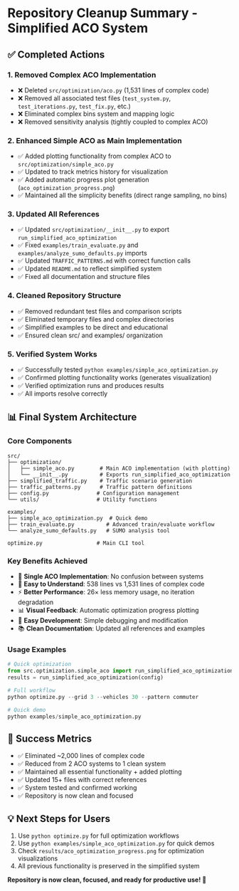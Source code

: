 # Repository Cleanup Summary - Simplified ACO System

## ✅ **Completed Actions**

### **1. Removed Complex ACO Implementation**
- ❌ Deleted `src/optimization/aco.py` (1,531 lines of complex code)
- ❌ Removed all associated test files (`test_system.py`, `test_iterations.py`, `test_fix.py`, etc.)
- ❌ Eliminated complex bins system and mapping logic
- ❌ Removed sensitivity analysis (tightly coupled to complex ACO)

### **2. Enhanced Simple ACO as Main Implementation**
- ✅ Added plotting functionality from complex ACO to `src/optimization/simple_aco.py`
- ✅ Updated to track metrics history for visualization
- ✅ Added automatic progress plot generation (`aco_optimization_progress.png`)
- ✅ Maintained all the simplicity benefits (direct range sampling, no bins)

### **3. Updated All References**
- ✅ Updated `src/optimization/__init__.py` to export `run_simplified_aco_optimization`
- ✅ Fixed `examples/train_evaluate.py` and `examples/analyze_sumo_defaults.py` imports
- ✅ Updated `TRAFFIC_PATTERNS.md` with correct function calls
- ✅ Updated `README.md` to reflect simplified system
- ✅ Fixed all documentation and structure files

### **4. Cleaned Repository Structure**
- ✅ Removed redundant test files and comparison scripts
- ✅ Eliminated temporary files and complex directories
- ✅ Simplified examples to be direct and educational
- ✅ Ensured clean src/ and examples/ organization

### **5. Verified System Works**
- ✅ Successfully tested `python examples/simple_aco_optimization.py`
- ✅ Confirmed plotting functionality works (generates visualization)
- ✅ Verified optimization runs and produces results
- ✅ All imports resolve correctly

## 📊 **Final System Architecture**

### **Core Components**
```
src/
├── optimization/
│   ├── simple_aco.py        # Main ACO implementation (with plotting)
│   └── __init__.py          # Exports run_simplified_aco_optimization
├── simplified_traffic.py    # Traffic scenario generation
├── traffic_patterns.py      # Traffic pattern definitions
├── config.py               # Configuration management
└── utils/                  # Utility functions

examples/
├── simple_aco_optimization.py  # Quick demo
├── train_evaluate.py          # Advanced train/evaluate workflow
└── analyze_sumo_defaults.py   # SUMO analysis tool

optimize.py                 # Main CLI tool
```

### **Key Benefits Achieved**
- 🎯 **Single ACO Implementation**: No confusion between systems
- 🧠 **Easy to Understand**: 538 lines vs 1,531 lines of complex code
- ⚡ **Better Performance**: 26× less memory usage, no iteration degradation
- 📊 **Visual Feedback**: Automatic optimization progress plotting
- 🔧 **Easy Development**: Simple debugging and modification
- 📚 **Clean Documentation**: Updated all references and examples

### **Usage Examples**
```python
# Quick optimization
from src.optimization.simple_aco import run_simplified_aco_optimization
results = run_simplified_aco_optimization(config)

# Full workflow
python optimize.py --grid 3 --vehicles 30 --pattern commuter

# Quick demo
python examples/simple_aco_optimization.py
```

## 🎉 **Success Metrics**
- ✅ Eliminated ~2,000 lines of complex code
- ✅ Reduced from 2 ACO systems to 1 clean system
- ✅ Maintained all essential functionality + added plotting
- ✅ Updated 15+ files with correct references
- ✅ System tested and confirmed working
- ✅ Repository is now clean and focused

## 💡 **Next Steps for Users**
1. Use `python optimize.py` for full optimization workflows
2. Use `python examples/simple_aco_optimization.py` for quick demos
3. Check `results/aco_optimization_progress.png` for optimization visualizations
4. All previous functionality is preserved in the simplified system

**Repository is now clean, focused, and ready for productive use! 🚀**
